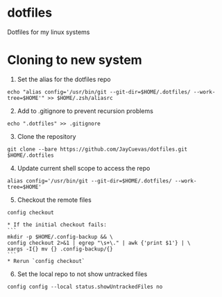 # dotfiles
Dotfiles for my linux systems

# Cloning to new system
1. Set the alias for the dotfiles repo
```
echo "alias config='/usr/bin/git --git-dir=$HOME/.dotfiles/ --work-tree=$HOME'" >> $HOME/.zsh/aliasrc
```

2. Add to .gitignore to prevent recursion problems
```
echo ".dotfiles" >> .gitignore
```

3. Clone the repository
```
git clone --bare https://github.com/JayCuevas/dotfiles.git $HOME/.dotfiles
```

4. Update current shell scope to access the repo
```
alias config='/usr/bin/git --git-dir=$HOME/.dotfiles/ --work-tree=$HOME'
```

5. Checkout the remote files
```
config checkout
```
    * If the initial checkout fails:
    ```
    mkdir -p $HOME/.config-backup && \
    config checkout 2>&1 | egrep "\s+\." | awk {'print $1'} | \
    xargs -I{} mv {} .config-backup/{}
    ```
    * Rerun `config checkout`

6. Set the local repo to not show untracked files 
```
config config --local status.showUntrackedFiles no
```
